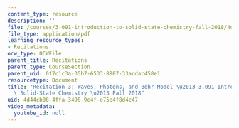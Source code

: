 ```yaml
---
content_type: resource
description: ''
file: /courses/3-091-introduction-to-solid-state-chemistry-fall-2018/4d44cb084ffa34989c4fe75e4f8d4c47_MIT3_091F18_REC3.pdf
file_type: application/pdf
learning_resource_types:
- Recitations
ocw_type: OCWFile
parent_title: Recitations
parent_type: CourseSection
parent_uid: 0f7c1c3a-35b7-6533-8887-33acdac458e1
resourcetype: Document
title: "Recitation 3: Waves, Photons, and Bohr Model \u2013 3.091 Introduction to\
  \ Solid-State Chemistry \u2013 Fall 2018"
uid: 4d44cb08-4ffa-3498-9c4f-e75e4f8d4c47
video_metadata:
  youtube_id: null
---
```

